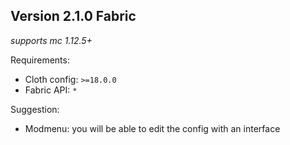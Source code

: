 ## Version 2.1.0 Fabric

_supports mc 1.12.5+_

Requirements:
- Cloth config: `>=18.0.0`
- Fabric API: `*`

Suggestion:
- Modmenu: you will be able to edit the config with an interface

